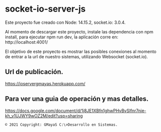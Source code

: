 # socket-io-server-js

Este proyecto fue creado con Node: 14.15.2, socket.io: 3.0.4.

Al momento de descargar este proyecto, instale las dependencia con npm install, para ejecutar npm run dev, la aplicación corre en: http://localhost:4001/

El objetivo de este proyecto es mostrar las posibles conexiones al momento de entrar a la url de nuestro sistemas, utilizando Websocket (socket.io). 


## Url de publicación.

https://ioservergmayas.herokuapp.com/


## Para ver una guia de operación y mas detalles.


https://docs.google.com/document/d/1j8JE1XBfn1ghwPHvBvSlfnr7nje-kh_v1UJWY9wOZ2M/edit?usp=sharing


`© 2021 Copyright: GMayaS C:\>Desarrollo en Sistemas.`


